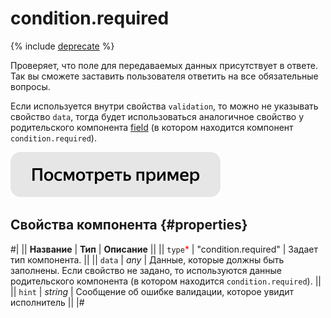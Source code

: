 # condition.required

{% include [deprecate](../../_includes/deprecate.md) %}

Проверяет, что поле для передаваемых данных присутствует в ответе. Так вы сможете заставить пользователя ответить на все обязательные вопросы.

Если используется внутри свойства `validation`, то можно не указывать свойство `data`, тогда будет использоваться аналогичное свойство у родительского компонента [field](fields.md) (в котором находится компонент `condition.required`).

[![Посмотреть пример в песочнице](../_images/buttons/view-example.svg)](https://ya.cc/t/VaKRkzm-3ttEim)

## Свойства компонента {#properties}

#|
|| **Название** | **Тип** | **Описание** ||
|| `type`<span style="color: red">\*</span> | "condition.required" | Задает тип компонента. ||
|| `data` | _any_ | Данные, которые должны быть заполнены. Если свойство не задано, то используются данные родительского компонента (в котором находится `condition.required`). ||
|| `hint` | _string_ | Сообщение об ошибке валидации, которое увидит исполнитель ||
|#

